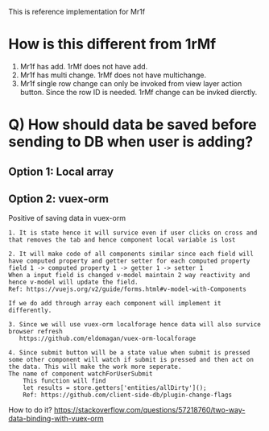 This is reference implementation for Mr1f

# How is this different from 1rMf

1. Mr1f has add. 1rMf does not have add.
2. Mr1f has multi change. 1rMf does not have multichange.
3. Mr1f single row change can only be invoked from view layer action button. Since the row ID is needed.
   1rMf change can be invked dierctly.

# Q) How should data be saved before sending to DB when user is adding?

## Option 1: Local array

## Option 2: vuex-orm

Positive of saving data in vuex-orm

    1. It is state hence it will survice even if user clicks on cross and that removes the tab and hence component local variable is lost

    2. It will make code of all components similar since each field will have computed property and getter setter for each computed property
    field 1 -> computed property 1 -> getter 1 -> setter 1
    When a input field is changed v-model maintain 2 way reactivity and hence v-model will update the field.
    Ref: https://vuejs.org/v2/guide/forms.html#v-model-with-Components

    If we do add through array each component will implement it differently.

    3. Since we will use vuex-orm localforage hence data will also survice browser refresh
       https://github.com/eldomagan/vuex-orm-localforage

    4. Since submit button will be a state value when submit is pressed some other component will watch if submit is pressed and then act on the data. This will make the work more seperate.
    The name of component watchForUserSubmit
        This function will find
        let results = store.getters['entities/allDirty']();
        Ref: https://github.com/client-side-db/plugin-change-flags

How to do it?
https://stackoverflow.com/questions/57218760/two-way-data-binding-with-vuex-orm
